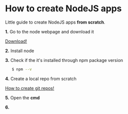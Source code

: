 # How to create NodeJS apps
Little guide to create NodeJS apps <b>from scratch</b>.

<b>1.</b> Go to the node webpage and download it <br/>

[Download!](https://nodejs.org/en/download/)

<b>2.</b> Install node <br/>

<b>3.</b> Check if the it's installed through npm package version<br/>
```sh
   $ npm --v
```

<b>4.</b> Create a local repo from scratch <br/>

[How to create git repos!](https://github.com/sharkb8i/how-to-create-repos/)

<b>5.</b> Open the <b>cmd</b> <br/>

<b>6.</b>  <br/>

